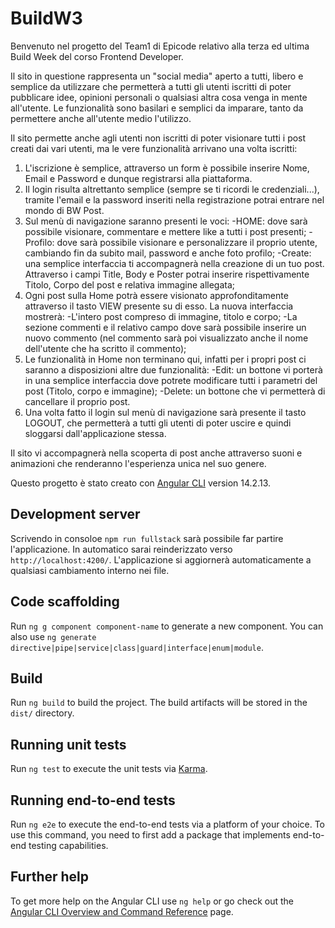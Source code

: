 # BuildW3

Benvenuto nel progetto del Team1 di Epicode relativo alla terza ed ultima Build Week del corso Frontend Developer.

Il sito in questione rappresenta un "social media" aperto a tutti, libero e semplice da utilizzare che permetterà a tutti gli utenti iscritti di poter pubblicare idee, opinioni personali o qualsiasi altra cosa venga in mente all'utente. Le funzionalità sono basilari e semplici da imparare, tanto da permettere anche all'utente medio l'utilizzo.

Il sito permette anche agli utenti non iscritti di poter visionare tutti i post creati dai vari utenti, ma le vere funzionalità arrivano una volta iscritti:

1. L'iscrizione è semplice, attraverso un form è possibile inserire Nome, Email e Password e dunque registrarsi alla piattaforma.
2. Il login risulta altrettanto semplice (sempre se ti ricordi le credenziali...), tramite l'email e la password inseriti nella registrazione potrai entrare nel mondo di BW Post.
3. Sul menù di navigazione saranno presenti le voci:
   -HOME: dove sarà possibile visionare, commentare e mettere like a tutti i post presenti;
   -Profilo: dove sarà possibile visionare e personalizzare il proprio utente, cambiando fin da subito mail, password e anche foto profilo;
   -Create: una semplice interfaccia ti accompagnerà nella creazione di un tuo post. Attraverso i campi Title, Body e Poster potrai inserire rispettivamente Titolo, Corpo del post e relativa immagine allegata;
4. Ogni post sulla Home potrà essere visionato approfonditamente attraverso il tasto VIEW presente su di esso. La nuova interfaccia mostrerà:
   -L'intero post compreso di immagine, titolo e corpo;
   -La sezione commenti e il relativo campo dove sarà possibile inserire un nuovo commento (nel commento sarà poi visualizzato anche il nome dell'utente che ha scritto il commento);
5. Le funzionalità in Home non terminano qui, infatti per i propri post ci saranno a disposizioni altre due funzionalità:
   -Edit: un bottone vi porterà in una semplice interfaccia dove potrete modificare tutti i parametri del post (Titolo, corpo e immagine);
   -Delete: un bottone che vi permetterà di cancellare il proprio post.
6. Una volta fatto il login sul menù di navigazione sarà presente il tasto LOGOUT, che permetterà a tutti gli utenti di poter uscire e quindi sloggarsi dall'applicazione stessa.

Il sito vi accompagnerà nella scoperta di post anche attraverso suoni e animazioni che renderanno l'esperienza unica nel suo genere.

Questo progetto è stato creato con [Angular CLI](https://github.com/angular/angular-cli) version 14.2.13.

## Development server

Scrivendo in consoloe `npm run fullstack` sarà possibile far partire l'applicazione. In automatico sarai reinderizzato verso `http://localhost:4200/`. L'applicazione si aggiornerà automaticamente a qualsiasi cambiamento interno nei file.

## Code scaffolding

Run `ng g component component-name` to generate a new component. You can also use `ng generate directive|pipe|service|class|guard|interface|enum|module`.

## Build

Run `ng build` to build the project. The build artifacts will be stored in the `dist/` directory.

## Running unit tests

Run `ng test` to execute the unit tests via [Karma](https://karma-runner.github.io).

## Running end-to-end tests

Run `ng e2e` to execute the end-to-end tests via a platform of your choice. To use this command, you need to first add a package that implements end-to-end testing capabilities.

## Further help

To get more help on the Angular CLI use `ng help` or go check out the [Angular CLI Overview and Command Reference](https://angular.io/cli) page.
